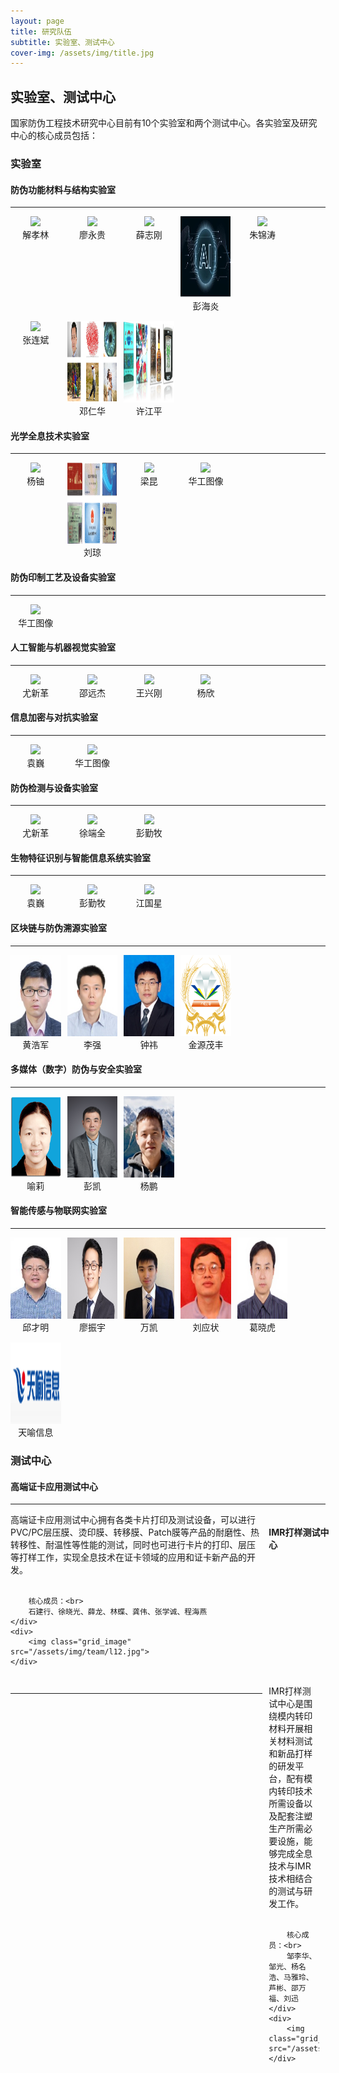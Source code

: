 ```yaml
---
layout: page
title: 研究队伍
subtitle: 实验室、测试中心
cover-img: /assets/img/title.jpg
---
```

<!--
 * @Author: Conghao Wong
 * @Date: 2023-03-11 16:50:45
 * @LastEditors: Conghao Wong
 * @LastEditTime: 2023-03-12 11:41:39
 * @Description: file content
 * @Github: https://cocoon2wong.github.io
 * Copyright 2023 Conghao Wong, All Rights Reserved.
-->

<style>
.t_grid {
    display: grid;
    grid-template-columns: 16% 16% 16% 16% 16%;
    grid-gap: 15px 2%;
    text-align: center;
}

.t_grid_twocolumns {
    display: grid;
    grid-template-columns: 80% 20%;
    grid-gap: 15px 2%;
    /* text-align: center; */
}

.grid_image {
    height: 130px;
}
</style>

## 实验室、测试中心

国家防伪工程技术研究中心目前有10个实验室和两个测试中心。各实验室及研究中心的核心成员包括：

<!-- 解孝林 http://chem.hust.edu.cn/info/1172/3081.htm
廖永贵 http://faculty.hust.edu.cn/liaoyonggui/zh_CN/index.htm
薛志刚 http://faculty.hust.edu.cn/Xue/zh_CN/index.htm
彭海炎 http://faculty.hust.edu.cn/penghaiyan/zh_CN/index.htm
朱锦涛 http://chem.hust.edu.cn/info/1172/3079.htm
张连斌 http://faculty.hust.edu.cn/zhanglianbin/zh_CN/index.htm
邓仁华 http://faculty.hust.edu.cn/dengrenhua/zh_CN/index.htm
许江平 http://faculty.hust.edu.cn/xujiangping1/zh_CN/index.htm
杨铀 http://eic.hust.edu.cn/professor/yangyou/
刘琼 http://eic.hust.edu.cn/professor/liuqiong/
梁昆 http://eic.hust.edu.cn/aprofessor/liangkun/
华工图像 https://www.hgimage.com
尤新革 http://bmal.hust.edu.cn/info/1005/1091.htm
邵远杰 http://bmal.hust.edu.cn/info/1005/1344.htm
王兴刚 http://faculty.hust.edu.cn/xwang/zh_CN/index.htm
杨欣 
袁巍 http://bmal.hust.edu.cn/info/1005/1057.htm
徐端全 http://bmal.hust.edu.cn/info/1005/1058.htm
彭勤牧 http://bmal.hust.edu.cn/info/1005/1092.htm
江国星 http://bmal.hust.edu.cn/info/1005/1104.htm
黄浩军 http://eic.hust.edu.cn/aprofessor/huanghaojun/index.html
李强 http://eic.hust.edu.cn/professor/liqiang/
钟祎 http://eic.hust.edu.cn/aprofessor/zhongyi/
金源茂丰 无
喻莉 http://eic.hust.edu.cn/professor/yuli/
彭凯 http://eic.hust.edu.cn/professor/pengkai/pengkai.html
杨鹏 http://eic.hust.edu.cn/aprofessor/yangpeng/index.html
邱才明 http://eic.hust.edu.cn/professor/qiucaiming/
廖振宇 http://eic.hust.edu.cn/aprofessor/liaozhenyu/
万凯 http://eic.hust.edu.cn/professor/wankai/
刘应状 http://eic.hust.edu.cn/professor/liuyingzhuang/index.htm
葛晓虎 http://eic.hust.edu.cn/professor/gexiaohu/index.html
天喻信息 http://www.whty.com.cn -->

### 实验室

#### 防伪功能材料与结构实验室

---

<div class="t_grid">
    <div>
        <img class="grid_image" src="/assets/img/team/l1.jpg">
        <br>解孝林
    </div>
    <div>
        <img class="grid_image" src="/assets/img/team/l2.jpg">
        <br>廖永贵
    </div>
    <div>
        <img class="grid_image" src="/assets/img/team/l3.jpg">
        <br>薛志刚
    </div>
    <div>
        <img class="grid_image" src="/assets/img/team/l4.jpg">
        <br>彭海炎
    </div>
    <div>
        <img class="grid_image" src="/assets/img/team/l5.jpg">
        <br>朱锦涛
    </div>
    <div>
        <img class="grid_image" src="/assets/img/team/l6.jpg">
        <br>张连斌
    </div>
    <div>
        <img class="grid_image" src="/assets/img/team/l7.png">
        <br>邓仁华
    </div>
    <div>
        <img class="grid_image" src="/assets/img/team/l8.png">
        <br>许江平
    </div>
</div>

#### 光学全息技术实验室

---

<div class="t_grid">
    <div>
        <img class="grid_image" src="/assets/img/team/l9.png">
        <br>杨铀
    </div>
    <div>
        <img class="grid_image" src="/assets/img/team/l10.png">
        <br>刘琼
    </div>
    <div>
        <img class="grid_image" src="/assets/img/team/l11.png">
        <br>梁昆
    </div>
    <div>
        <img class="grid_image" src="/assets/img/team/l12.jpg">
        <br>华工图像
    </div>
</div>

#### 防伪印制工艺及设备实验室

---

<div class="t_grid">
    <div>
        <img class="grid_image" src="/assets/img/team/l12.jpg">
        <br>华工图像
    </div>
</div>

#### 人工智能与机器视觉实验室

---

<div class="t_grid">
    <div>
        <img class="grid_image" src="/assets/img/team/l13.jpg">
        <br>尤新革
    </div>
    <div>
        <img class="grid_image" src="/assets/img/team/l14.jpg">
        <br>邵远杰
    </div>
    <div>
        <img class="grid_image" src="/assets/img/team/l15.png">
        <br>王兴刚
    </div>
    <div>
        <img class="grid_image" src="/assets/img/team/l16.png">
        <br>杨欣
    </div>
</div>

#### 信息加密与对抗实验室

---

<div class="t_grid">
    <div>
        <img class="grid_image" src="/assets/img/team/l17.jpg">
        <br>袁巍
    </div>
    <div>
        <img class="grid_image" src="/assets/img/team/l12.jpg">
        <br>华工图像
    </div>
</div>

#### 防伪检测与设备实验室

---

<div class="t_grid">
    <div>
        <img class="grid_image" src="/assets/img/team/l13.jpg">
        <br>尤新革
    </div>
    <div>
        <img class="grid_image" src="/assets/img/team/l18.jpg">
        <br>徐端全
    </div>
    <div>
        <img class="grid_image" src="/assets/img/team/l19.jpg">
        <br>彭勤牧
    </div>
</div>

#### 生物特征识别与智能信息系统实验室

---

<div class="t_grid">
    <div>
        <img class="grid_image" src="/assets/img/team/l17.jpg">
        <br>袁巍
    </div>
    <div>
        <img class="grid_image" src="/assets/img/team/l19.jpg">
        <br>彭勤牧
    </div>
    <div>
        <img class="grid_image" src="/assets/img/team/l20.jpg">
        <br>江国星
    </div>
</div>

#### 区块链与防伪溯源实验室

---

<div class="t_grid">
    <div>
        <img class="grid_image" src="/assets/img/team/l24.jpg">
        <br>黄浩军
    </div>
    <div>
        <img class="grid_image" src="/assets/img/team/l25.jpg">
        <br>李强
    </div>
    <div>
        <img class="grid_image" src="/assets/img/team/l26.jpg">
        <br>钟祎
    </div>
    <div>
        <img class="grid_image" src="/assets/img/team/l27.png">
        <br>金源茂丰
    </div>
</div>

#### 多媒体（数字）防伪与安全实验室

---

<div class="t_grid">
    <div>
        <img class="grid_image" src="/assets/img/team/l28.png">
        <br>喻莉
    </div>
    <div>
        <img class="grid_image" src="/assets/img/team/l30.png">
        <br>彭凯
    </div>
    <div>
        <img class="grid_image" src="/assets/img/team/l31.jpg">
        <br>杨鹏
    </div>
</div>

#### 智能传感与物联网实验室

---

<div class="t_grid">
    <div>
        <img class="grid_image" src="/assets/img/team/l32.jpg">
        <br>邱才明
    </div>
    <div>
        <img class="grid_image" src="/assets/img/team/l33.jpg">
        <br>廖振宇
    </div>
    <div>
        <img class="grid_image" src="/assets/img/team/l35.jpg">
        <br>万凯
    </div>
    <div>
        <img class="grid_image" src="/assets/img/team/l36.png">
        <br>刘应状
    </div>
    <div>
        <img class="grid_image" src="/assets/img/team/l37.png">
        <br>葛晓虎
    </div>
    <div>
        <img class="grid_image" src="/assets/img/team/l38.png">
        <br>天喻信息
    </div>
</div>

### 测试中心

#### 高端证卡应用测试中心

---

<div class="t_grid_twocolumns">
    <div>
        高端证卡应用测试中心拥有各类卡片打印及测试设备，可以进行PVC/PC层压膜、烫印膜、转移膜、Patch膜等产品的耐磨性、热转移性、耐温性等性能的测试，同时也可进行卡片的打印、层压等打样工作，实现全息技术在证卡领域的应用和证卡新产品的开发。<br><br>

        核心成员：<br>
        石建行、徐晓光、薛龙、林蝶、龚伟、张学诚、程海燕
    </div>
    <div>
        <img class="grid_image" src="/assets/img/team/l12.jpg">
    </div>
</div>

#### IMR打样测试中心

---

<div class="t_grid_twocolumns">
    <div>
        IMR打样测试中心是围绕模内转印材料开展相关材料测试和新品打样的研发平台，配有模内转印技术所需设备以及配套注塑生产所需必要设施，能够完成全息技术与IMR技术相结合的测试与研发工作。<br><br>

        核心成员：<br>
        邹李华、邹光、杨名浩、马雅玲、芦彬、邵万福、刘迅
    </div>
    <div>
        <img class="grid_image" src="/assets/img/team/l12.jpg">
    </div>
</div>



